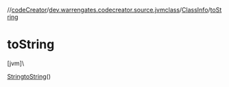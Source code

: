 //[codeCreator](../../../index.md)/[dev.warrengates.codecreator.source.jvmclass](../index.md)/[ClassInfo](index.md)/[toString](to-string.md)

# toString

[jvm]\

[String](https://docs.oracle.com/javase/8/docs/api/java/lang/String.html)[toString](to-string.md)()
